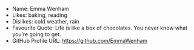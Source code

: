 - Name: Emma Wenham
- Likes: baking, reading
- Dislikes: cold weather, rain
- Favourite Quote: Life is like a box of chocolates. You never know what you’re going to get.
- GitHub Profile URL: https://github.com/EmmaWenham
